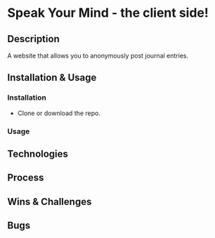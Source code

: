 # Speak Your Mind - the client side!

## Description

A website that allows you to anonymously post journal entries.
## Installation & Usage

### Installation 
- Clone or download the repo.

### Usage

## Technologies

## Process

<!-- <placeholder for screenshots> -->
## Wins & Challenges

## Bugs

